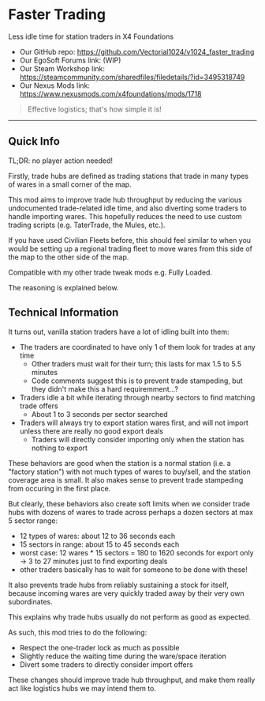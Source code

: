 # Faster Trading
Less idle time for station traders in X4 Foundations

- Our GitHub repo: https://github.com/Vectorial1024/v1024_faster_trading
- Our EgoSoft Forums link: (WIP)
- Our Steam Workshop link: https://steamcommunity.com/sharedfiles/filedetails/?id=3495318749
- Our Nexus Mods link: https://www.nexusmods.com/x4foundations/mods/1718

> Effective logistics; that's how simple it is!

---

## Quick Info
TL;DR: no player action needed!

Firstly, trade hubs are defined as trading stations that trade in many types of wares in a small corner of the map.

This mod aims to improve trade hub throughput by reducing the various undocumented trade-related idle time, and also diverting some traders to handle importing wares.
This hopefully reduces the need to use custom trading scripts (e.g. TaterTrade, the Mules, etc.).

If you have used Civilian Fleets before, this should feel similar to when you would be setting up a regional trading fleet to move wares from this side of the map to the other side of the map.

Compatible with my other trade tweak mods e.g. Fully Loaded.

The reasoning is explained below.

## Technical Information

It turns out, vanilla station traders have a lot of idling built into them:
- The traders are coordinated to have only 1 of them look for trades at any time
  - Other traders must wait for their turn; this lasts for max 1.5 to 5.5 minutes
  - Code comments suggest this is to prevent trade stampeding, but they didn't make this a hard requiremment...?
- Traders idle a bit while iterating through nearby sectors to find matching trade offers
  - About 1 to 3 seconds per sector searched
- Traders will always try to export station wares first, and will not import unless there are really no good export deals
  - Traders will directly consider importing only when the station has nothing to export

These behaviors are good when the station is a normal station (i.e. a "factory station") with not much types of wares to buy/sell, and the station coverage area is small.
It also makes sense to prevent trade stampeding from occuring in the first place.

But clearly, these behaviors also create soft limits when we consider trade hubs with dozens of wares to trade across perhaps a dozen sectors at max 5 sector range:
- 12 types of wares: about 12 to 36 seconds each
- 15 sectors in range: about 15 to 45 seconds each
- worst case: 12 wares * 15 sectors = 180 to 1620 seconds for export only -> 3 to 27 minutes just to find exporting deals
- other traders basically has to wait for someone to be done with these!

It also prevents trade hubs from reliably sustaining a stock for itself, because incoming wares are very quickly traded away by their very own subordinates.

This explains why trade hubs usually do not perform as good as expected.

As such, this mod tries to do the following:
- Respect the one-trader lock as much as possible
- Slightly reduce the waiting time during the ware/space iteration
- Divert some traders to directly consider import offers

These changes should improve trade hub throughput, and make them really act like logistics hubs we may intend them to.
